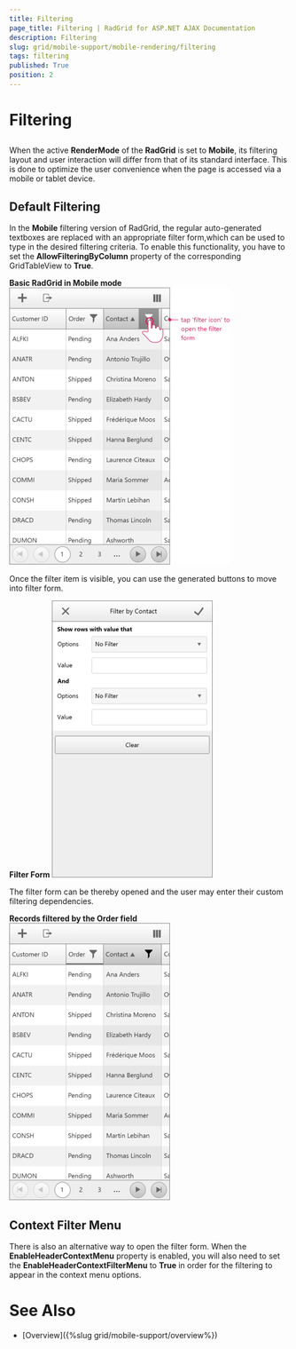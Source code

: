 ```yaml
---
title: Filtering
page_title: Filtering | RadGrid for ASP.NET AJAX Documentation
description: Filtering
slug: grid/mobile-support/mobile-rendering/filtering
tags: filtering
published: True
position: 2
---
```


# Filtering



## 

When the active **RenderMode** of the **RadGrid** is set to **Mobile**, its filtering layout and user interaction will differ from that of its standard interface. This is done to optimize the user convenience when the page is accessed via a mobile or tablet device.

## Default Filtering

In the **Mobile** filtering version of RadGrid, the regular auto-generated textboxes are replaced with an appropriate filter form,which can be used to type in the desired filtering criteria. To enable this functionality, you have to set the **AllowFilteringByColumn** property of the corresponding GridTableView to **True**.

**Basic RadGrid in Mobile mode**
![Grid Mobile Filtering 1](images/grid-mobile-filtering1.png)

Once the filter item is visible, you can use the generated buttons to move into filter form.

**Filter Form**
![Grid Mobile Filtering 2](images/grid-mobile-filtering2.png)

The filter form can be thereby opened and the user may enter their custom filtering dependencies.

**Records filtered by the Order field**
![Grid Mobile Filtering 3](images/grid-mobile-filtering3.png)

## Context Filter Menu

There is also an alternative way to open the filter form. When the **EnableHeaderContextMenu** property is enabled, you will also need to set the **EnableHeaderContextFilterMenu** to **True** in order for the filtering to appear in the context menu options.

# See Also

 * [Overview]({%slug grid/mobile-support/overview%})
